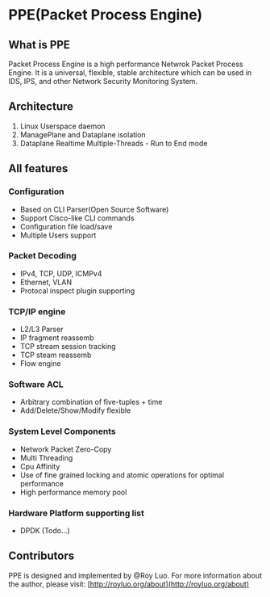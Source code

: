 PPE(Packet Process Engine)
======

## What is PPE
Packet Process Engine is a high performance Netwrok Packet Process Engine. It is a universal, flexible,  stable architecture which can be used in IDS, IPS, and other Network Security Monitoring System.

## Architecture
1. Linux Userspace daemon
2. ManagePlane and Dataplane isolation
3. Dataplane Realtime Multiple-Threads - Run to End mode

## All features
### Configuration
- Based on CLI Parser(Open Source Software)
- Support Cisco-like CLI commands
- Configuration file load/save
- Multiple Users support

### Packet Decoding
- IPv4, TCP, UDP, ICMPv4
- Ethernet, VLAN
- Protocal inspect plugin supporting

### TCP/IP engine
- L2/L3 Parser
- IP fragment reassemb
- TCP stream session tracking
- TCP steam reassemb
- Flow engine

### Software ACL
- Arbitrary combination of five-tuples + time
- Add/Delete/Show/Modify flexible
  
### System Level Components
- Network Packet Zero-Copy
- Multi Threading
- Cpu Affinity
- Use of fine grained locking and atomic operations for optimal performance
- High performance memory pool

### Hardware Platform supporting list
- DPDK (Todo...) 


## Contributors
PPE is designed and implemented by @Roy Luo. For more information about the author, please visit: [http://royluo.org/about](http://royluo.org/about)
